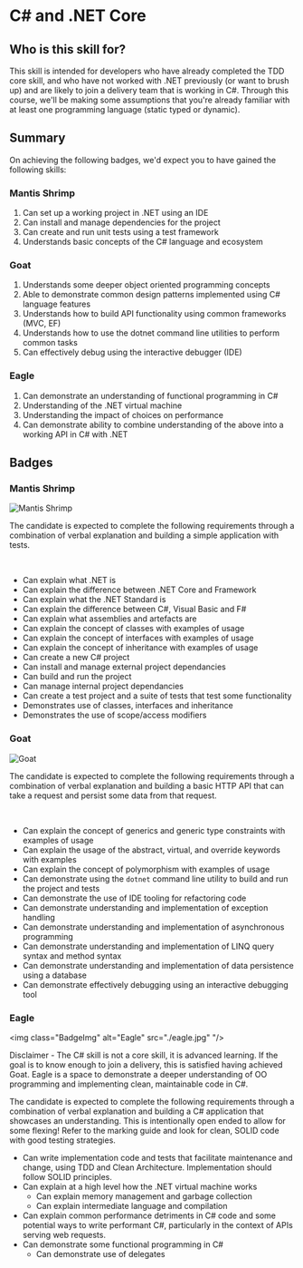 # C# and .NET Core

## Who is this skill for?

This skill is intended for developers who have already completed the TDD core skill, and who have not worked with .NET previously (or want to brush up) and are likely to join a delivery team that is working in C#.
Through this course, we'll be making some assumptions that you're already familiar with at least one programming language (static typed or dynamic).

## Summary
On achieving the following badges, we'd expect you to have gained the following skills:

### Mantis Shrimp
1. Can set up a working project in .NET using an IDE
2. Can install and manage dependencies for the project
3. Can create and run unit tests using a test framework
4. Understands basic concepts of the C# language and ecosystem

### Goat
1. Understands some deeper object oriented programming concepts
2. Able to demonstrate common design patterns implemented using C# language features
3. Understands how to build API functionality using common frameworks (MVC, EF)
4. Understands how to use the dotnet command line utilities to perform common tasks
5. Can effectively debug using the interactive debugger (IDE)

### Eagle
1. Can demonstrate an understanding of functional programming in C#
2. Understanding of the .NET virtual machine
3. Understanding the impact of choices on performance
4. Can demonstrate ability to combine understanding of the above into a working API in C# with .NET

## Badges

### Mantis Shrimp

<img class="BadgeImg" alt="Mantis Shrimp" src="./mantis.jpg" />

The candidate is expected to complete the following requirements through a combination of verbal explanation and building a simple application with tests.

<br clear=both />

- Can explain what .NET is
- Can explain the difference between .NET Core and Framework
- Can explain what the .NET Standard is
- Can explain the difference between C#, Visual Basic and F#
- Can explain what assemblies and artefacts are
- Can explain the concept of classes with examples of usage
- Can explain the concept of interfaces with examples of usage
- Can explain the concept of inheritance with examples of usage
- Can create a new C# project
- Can install and manage external project dependancies
- Can build and run the project
- Can manage internal project dependancies
- Can create a test project and a suite of tests that test some functionality
- Demonstrates use of classes, interfaces and inheritance
- Demonstrates the use of scope/access modifiers

### Goat

<img class="BadgeImg" alt="Goat" src="./goat.jpg" />

The candidate is expected to complete the following requirements through a combination of verbal explanation and building a basic HTTP API that can take a request and persist some data from that request.

<br clear=both />

- Can explain the concept of generics and generic type constraints with examples of usage
- Can explain the usage of the abstract, virtual, and override keywords with examples
- Can explain the concept of polymorphism with examples of usage
- Can demonstrate using the `dotnet` command line utility to build and run the project and tests
- Can demonstrate the use of IDE tooling for refactoring code
- Can demonstrate understanding and implementation of exception handling
- Can demonstrate understanding and implementation of asynchronous programming
- Can demonstrate understanding and implementation of LINQ query syntax and method syntax
- Can demonstrate understanding and implementation of data persistence using a database
- Can demonstrate effectively debugging using an interactive debugging tool

### Eagle

<img class="BadgeImg" alt="Eagle" src="./eagle.jpg" "/>

Disclaimer - The C# skill is not a core skill, it is advanced learning. If the goal is to know enough to join a delivery, this is satisfied having achieved Goat.
Eagle is a space to demonstrate a deeper understanding of OO programming and implementing clean, maintainable code in C#.

The candidate is expected to complete the following requirements through a combination of verbal explanation and building a C# application that showcases an understanding.
This is intentionally open ended to allow for some flexing!
Refer to the marking guide and look for clean, SOLID code with good testing strategies.


- Can write implementation code and tests that facilitate maintenance and change, using TDD and Clean Architecture. Implementation should follow SOLID principles.
- Can explain at a high level how the .NET virtual machine works
  - Can explain memory management and garbage collection
  - Can explain intermediate language and compilation
- Can explain common performance detriments in C# code and some potential ways to write performant C#, particularly in the context of APIs serving web requests.
- Can demonstrate some functional programming in C#
  - Can demonstrate use of delegates